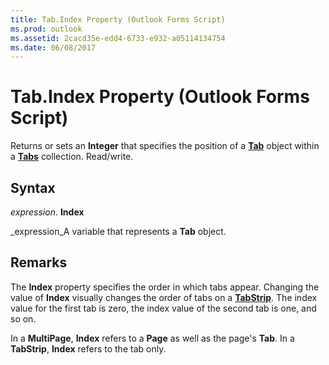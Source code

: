 ```yaml
---
title: Tab.Index Property (Outlook Forms Script)
ms.prod: outlook
ms.assetid: 2cacd35e-edd4-6733-e932-a05114134754
ms.date: 06/08/2017
---
```



# Tab.Index Property (Outlook Forms Script)

Returns or sets an **Integer** that specifies the position of a **[Tab](tab-object-outlook-forms-script.md)** object within a **[Tabs](tabs-object-outlook-forms-script.md)** collection. Read/write.


## Syntax

 _expression_. **Index**

 _expression_A variable that represents a **Tab** object.


## Remarks

The **Index** property specifies the order in which tabs appear. Changing the value of **Index** visually changes the order of tabs on a **[TabStrip](tabstrip-object-outlook-forms-script.md)**. The index value for the first tab is zero, the index value of the second tab is one, and so on.

In a **MultiPage**, **Index** refers to a **Page** as well as the page's **Tab**. In a **TabStrip**, **Index** refers to the tab only.


